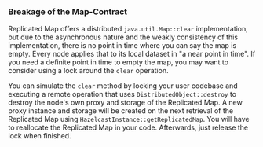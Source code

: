 
### Breakage of the Map-Contract

Replicated Map offers a distributed `java.util.Map::clear` implementation, but due to the asynchronous nature and the
weakly consistency of this implementation, there is no point in time where you can say the map is empty. Every node
applies that to its local dataset in "a near point in time".
If you need a definite point in time to empty the map, you may want to consider using a lock around the `clear` operation.

You can simulate the `clear` method by locking your user codebase and executing a remote operation that
uses `DistributedObject::destroy` to destroy the node's own proxy and storage of the Replicated Map. A new proxy instance
and storage will be created on the next retrieval of the Replicated Map using `HazelcastInstance::getReplicatedMap`.
You will have to reallocate the Replicated Map in your code. Afterwards, just release the lock when finished.

